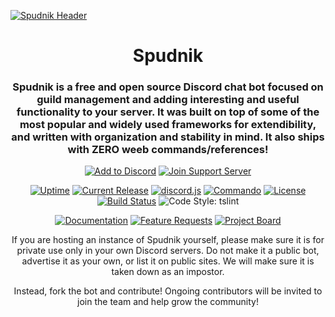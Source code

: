 [![Spudnik Header][img-banner]][url-homepage]

<div align="center">

# Spudnik

### Spudnik is a free and open source Discord chat bot focused on guild management and adding interesting and useful functionality to your server. It was built on top of some of the most popular and widely used frameworks for extendibility, and written with organization and stability in mind. It also ships with ZERO weeb commands/references!

[![Add to Discord][img-button-add]][url-invite] [![Join Support Server][img-button-support]][url-support]

[![Uptime][img-uptime-robot]][url-homepage] [![Current Release][img-current-release]][url-current-release] [![discord.js][img-discord-js]][url-discord-js] [![Commando][img-commando]][url-commando] [![License][img-license]][url-license] [![Build Status][img-build-status]][url-build-status] ![Code Style: tslint][img-code-style]

[![Documentation][img-button-docs]][url-docs] [![Feature Requests][img-button-feathub]][url-feathub] [![Project Board][img-button-project]][url-github-project-board]

If you are hosting an instance of Spudnik yourself, please make sure it is for private use only in your own Discord servers. Do not make it a public bot, advertise it as your own, or list it on public sites. We will make sure it is taken down as an impostor.

Instead, fork the bot and contribute! Ongoing contributors will be invited to join the team and help grow the community!

</div>

[url-docs-commands]: https://docs.spudnik.io/commands/
[url-docs-getting-started]: https://docs.spudnik.io/getting-started/

[url-docs]: https://docs.spudnik.io/
[img-button-docs]: https://i.imgur.com/4PaSXOg.png

[img-banner]: https://i.imgur.com/y0dl0sN.png
[url-homepage]: https://spudnik.io

[img-button-feathub]: https://i.imgur.com/WQboGWp.png
[url-feathub]: https://feathub.com/Spudnik-Group/Spudnik

[img-button-add]: https://i.imgur.com/7Lgbykk.png
[url-invite]: https://spudnik.io/invite

[img-button-support]: https://i.imgur.com/aOCsoRe.png
[url-support]: https://spudnik.io/support

[img-button-project]: https://i.imgur.com/rgrmsbV.png
[url-github-project-board]: https://github.com/orgs/Spudnik-Group/projects/1

[img-current-release]: https://img.shields.io/github/release/Spudnik-Group/Spudnik.svg?style=flat-square
[url-current-release]: https://github.com/Spudnik-Group/Spudnik/releases/latest

[img-license]: https://img.shields.io/github/license/Spudnik-Group/Spudnik.svg?style=flat-square
[url-license]: https://github.com/Spudnik-Group/Spudnik/blob/master/LICENSE

[img-build-status]: https://img.shields.io/travis/Spudnik-Group/Spudnik.svg?style=flat-square
[url-build-status]: https://travis-ci.org/Spudnik-Group/Spudnik

[img-uptime-robot]: https://img.shields.io/uptimerobot/ratio/7/m780969734-824d124e5ea4e2eeb26dcda8.svg

[img-code-style]: https://img.shields.io/badge/style-tslint-000000.svg?longCache=true&style=flat-square&label=code%20style


[img-discord-js]: https://img.shields.io/badge/library-discord.js-blue.svg?style=flat-square
[url-discord-js]: https://discord.js.org/#/
[img-commando]: https://img.shields.io/badge/library-Commando-blue.svg?style=flat-square
[url-commando]: https://github.com/discordjs/Commando
